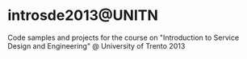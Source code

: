 introsde2013@UNITN
============

Code samples and projects for the course on "Introduction to Service Design and Engineering" @ University of Trento 2013